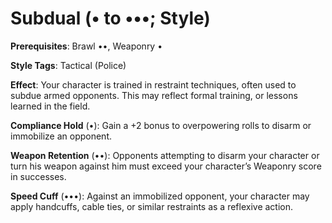 # Subdual (• to •••; Style) 
**Prerequisites**: Brawl ••, Weaponry • 

**Style Tags**: Tactical (Police)

**Effect**: Your character is trained in restraint techniques, often used to subdue armed opponents. This may reflect formal training, or lessons learned in the field.

**Compliance Hold** (•): Gain a +2 bonus to overpowering rolls to disarm or immobilize an opponent. 

**Weapon Retention** (••): Opponents attempting to disarm your character or turn his weapon against him must exceed your character’s Weaponry score in successes. 

**Speed Cuff** (•••): Against an immobilized opponent, your character may apply handcuffs, cable ties, or similar restraints as a reflexive action.